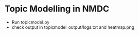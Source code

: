 # Topic Modelling in NMDC

- Run topicmodel.py 
- check output in topicmodel_output/logs.txt and heatmap.png 
